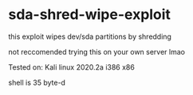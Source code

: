 # sda-shred-wipe-exploit
this exploit wipes dev/sda partitions by shredding

not reccomended trying this on your own server lmao

 Tested on: Kali linux 2020.2a i386 x86
 
 shell is 35 byte-d
